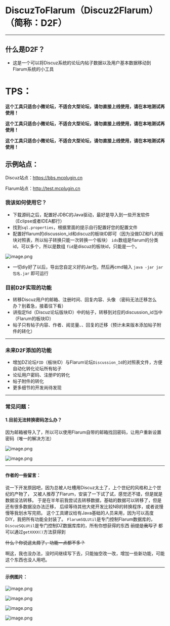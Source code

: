 # DiscuzToFlarum（Discuz2Flarum）（简称：D2F）
---

## 什么是D2F？
+ 这是一个可以将Discuz系统的论坛内帖子数据以及用户基本数据移动到Flarum系统的小工具

# TPS：

**这个工具只适合小微论坛，不适合大型论坛，请勿直接上线使用，请在本地测试再使用！**

**这个工具只适合小微论坛，不适合大型论坛，请勿直接上线使用，请在本地测试再使用！**

**这个工具只适合小微论坛，不适合大型论坛，请勿直接上线使用，请在本地测试再使用！**

## 示例站点：
Discuz站点：<https://bbs.mcplugin.cn>

Flarum站点：<http://test.mcplugin.cn>

### 我该如何使用它？
+ 下载源码之后，配置好JDBC的Java驱动，最好是导入到一些开发软件（Eclipse或者IDEA都行）
+ 找到`sql.properties`，根据里面的提示自行配置好您的配置文件
+ 配置好flarum的discussion_id和discuz的板块ID即可（因为没做DZ和FL的板块对照表，所以帖子转换只能一次转换一个板块）
`ids`数组是flarum的分类id，可以多个，所以是数组
`fid`是discuz的板块id，只能是一个。

![image.png](https://pic.rmb.bdstatic.com/bjh/b0cf3a2461898912940221a28fe4f3eb.png)


+ 一切diy好了以后，导出您自定义好的Jar包，然后再cmd输入 `java -jar jar包名.jar` 即可运行

### 目前D2F实现的功能
+ 转移Discuz用户的邮箱、注册时间、回复内容、头像   （密码无法迁移怎么办？别着急，接着往下看）
+ 讲指定fid（Discuz论坛版块ID）中的帖子，转移到对应的discussion_id当中（Flarum的板块ID）
+ 帖子只有帖子内容、作者、阅览量、、回复的迁移（预计未来版本添加帖子附件的转化）
---

### 未来D2F添加的功能
+ 增加DZ论坛`FID`（板块ID）与Flarum论坛`Discussion_Id`的对照表文件，方便自动化转化论坛所有帖子
+ 论坛用户密码、注册IP的转化
+ 帖子附件的转化
+ 更多细节的开发尚待发现

---

### 常见问题：

#### 1.目前无法转换密码怎么办？
因为邮箱被导入了，所以可以使用Flarum自带的邮箱找回密码，让用户重新设置密码（唯一的解决方法）

![image.png](https://pic.rmb.bdstatic.com/bjh/3e0390c7a4d6d32ded191f3d514d8e90.png)

![image.png](https://pic.rmb.bdstatic.com/bjh/1b488dd2fce1d85c6d0651fad9afa137.png)

---

#### 作者的一些留言：
说一下开发原因吧，因为总被人吐槽用Discuz太土了，上个世纪的风格和上个世纪的产物了，
又被人推荐了Flarum，安装了一下试了试，感觉还不错，但是就是数据没法转移。
于是在半年前我尝试去转移数据，基础的数据可以转移了，但是还有很多数据没办法迁移，
后续等待其他大佬开发比较NB的转换程序，或者说慢慢等我划水写完把。
这个工具建议给有Java基础的人员来用，因为可以高度DIY，我把所有功能全封装了。
`FlarumSQLUtil`是专门控制Flarum数据库的，`DiscuzSQLUtil`是专门控制DZ数据库库的，所有你想获得的东西 ~~前提是我写了~~ 都可以通过`getXXXX()`方法获得到

~~什么？你说这太屑了，功能一点都不多？~~

啊这，我也没办法，没时间继续写下去，只能抽空改一改，增加一些新功能，可能这个东西也没人用吧。


---

#### 示例图片：

![image.png](https://pic.rmb.bdstatic.com/bjh/9053db2109338441b2852e13556badba.png)

![image.png](https://pic.rmb.bdstatic.com/bjh/cc8135047e0c1167cf28743efaca7221.png)

![image.png](https://pic.rmb.bdstatic.com/bjh/cf0145231f041815d2092877141b151a.png)

![image.png](https://pic.rmb.bdstatic.com/bjh/f7479c464e89443953fa2f53f44fecc8.png)
